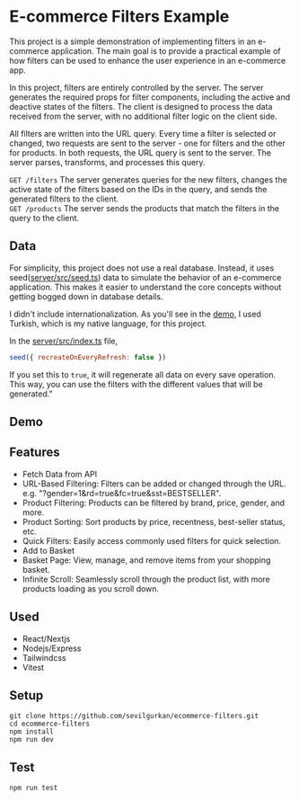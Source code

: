 # E-commerce Filters Example

This project is a simple demonstration of implementing filters in an e-commerce application. The main goal is to provide a practical example of how filters can be used to enhance the user experience in an e-commerce app.

In this project, filters are entirely controlled by the server. The server generates the required props for filter components, including the active and deactive states of the filters. The client is designed to process the data received from the server, with no additional filter logic on the client side.

All filters are written into the URL query. Every time a filter is selected or changed, two requests are sent to the server - one for filters and the other for products. In both requests, the URL query is sent to the server. The server parses, transforms, and processes this query.

`GET /filters` The server generates queries for the new filters, changes the active state of the filters based on the IDs in the query, and sends the generated filters to the client.</br>
`GET /products` The server sends the products that match the filters in the query to the client.

## Data

For simplicity, this project does not use a real database. Instead, it uses seed([server/src/seed.ts](https://github.com/sevilgurkan/ecommerce-filters/blob/main/packages/server/src/seed.ts)) data to simulate the behavior of an e-commerce application. This makes it easier to understand the core concepts without getting bogged down in database details.

I didn't include internationalization. As you'll see in the [demo](#demo), I used Turkish, which is my native language, for this project.

In the [server/src/index.ts](https://github.com/sevilgurkan/ecommerce-filters/blob/main/packages/server/src/index.ts#L12) file,

```js
seed({ recreateOnEveryRefresh: false })
```

If you set this to `true`, it will regenerate all data on every save operation. This way, you can use the filters with the different values that will be generated."

## Demo

## Features

- Fetch Data from API
- URL-Based Filtering: Filters can be added or changed through the URL. e.g. "?gender=1&rd=true&fc=true&sst=BESTSELLER".
- Product Filtering: Products can be filtered by brand, price, gender, and more.
- Product Sorting: Sort products by price, recentness, best-seller status, etc.
- Quick Filters: Easily access commonly used filters for quick selection.
- Add to Basket
- Basket Page: View, manage, and remove items from your shopping basket.
- Infinite Scroll: Seamlessly scroll through the product list, with more products loading as you scroll down.

## Used

- React/Nextjs
- Nodejs/Express
- Tailwindcss
- Vitest

## Setup

```
git clone https://github.com/sevilgurkan/ecommerce-filters.git
cd ecommerce-filters
npm install
npm run dev
```

## Test

```
npm run test
```
